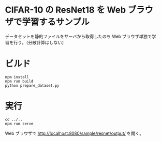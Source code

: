 # CIFAR-10 の ResNet18 を Web ブラウザで学習するサンプル

データセットを静的ファイルをサーバから取得したのち Web ブラウザ単独で学習を行う。（分散計算はしない）

# ビルド

```
npm install
npm run build
python prepare_dataset.py
```

# 実行

```
cd ../..
npm run serve
```

Web ブラウザで [http://localhost:8080/sample/resnet/output/](http://localhost:8080/sample/resnet/output/) を開く。
